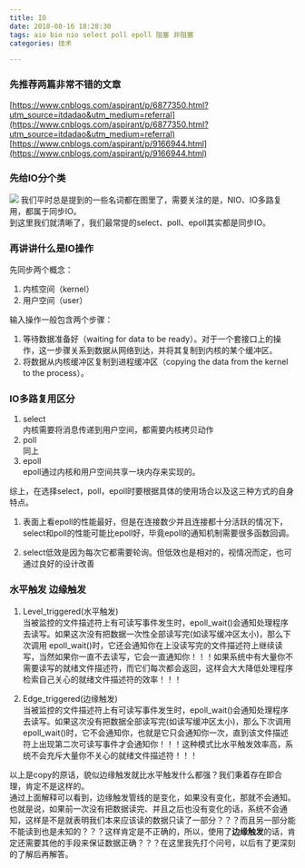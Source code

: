 ```yaml
---
title: IO  
date: 2018-08-16 18:28:30  
tags: aio bio nio select poll epoll 阻塞 非阻塞   
categories: 技术

---
```

### 先推荐两篇非常不错的文章   
[https://www.cnblogs.com/aspirant/p/6877350.html?utm_source=itdadao&utm_medium=referral](https://www.cnblogs.com/aspirant/p/6877350.html?utm_source=itdadao&utm_medium=referral)  
[https://www.cnblogs.com/aspirant/p/9166944.html](https://www.cnblogs.com/aspirant/p/9166944.html)

### 先给IO分个类
![](https://i.imgur.com/9MDfqPj.png)
我们平时总是提到的一些名词都在图里了，需要关注的是，NIO、IO多路复用，都属于同步IO。  
到这里我们就清晰了，我们最常提的select、poll、epoll其实都是同步IO。

### 再讲讲什么是IO操作
先同步两个概念：  

1. 内核空间（kernel）
2. 用户空间（user）

输入操作一般包含两个步骤：  

1. 等待数据准备好（waiting for data to be ready）。对于一个套接口上的操作，这一步骤关系到数据从网络到达，并将其复制到内核的某个缓冲区。  
2. 将数据从内核缓冲区复制到进程缓冲区（copying the data from the kernel to the process）。

<!-- more -->

### IO多路复用区分

1. select  
内核需要将消息传递到用户空间，都需要内核拷贝动作
2. poll  
同上
3. epoll  
epoll通过内核和用户空间共享一块内存来实现的。  

综上，在选择select，poll，epoll时要根据具体的使用场合以及这三种方式的自身特点。

1. 表面上看epoll的性能最好，但是在连接数少并且连接都十分活跃的情况下，select和poll的性能可能比epoll好，毕竟epoll的通知机制需要很多函数回调。

2. select低效是因为每次它都需要轮询。但低效也是相对的，视情况而定，也可通过良好的设计改善

### 水平触发 边缘触发
1. Level\_triggered(水平触发)  
当被监控的文件描述符上有可读写事件发生时，epoll\_wait()会通知处理程序去读写。如果这次没有把数据一次性全部读写完(如读写缓冲区太小)，那么下次调用 epoll\_wait()时，它还会通知你在上没读写完的文件描述符上继续读写，当然如果你一直不去读写，它会一直通知你！！！如果系统中有大量你不需要读写的就绪文件描述符，而它们每次都会返回，这样会大大降低处理程序检索自己关心的就绪文件描述符的效率！！！

2. Edge\_triggered(边缘触发)  
当被监控的文件描述符上有可读写事件发生时，epoll\_wait()会通知处理程序去读写。如果这次没有把数据全部读写完(如读写缓冲区太小)，那么下次调用epoll\_wait()时，它不会通知你，也就是它只会通知你一次，直到该文件描述符上出现第二次可读写事件才会通知你！！！这种模式比水平触发效率高，系统不会充斥大量你不关心的就绪文件描述符！！！

以上是copy的原话，貌似边缘触发就比水平触发什么都强？我们秉着存在即合理，肯定不是这样的。  
通过上面解释可以看到，边缘触发管线的是变化，如果没有变化，那就不会通知。也就是说，如果前一次没有把数据读完、并且之后也没有变化的话，系统不会通知，这样是不是就表明我们本来应该读的数据只读了一部分？？？而且另一部分能不能读到也是未知的？？？这样肯定是不正确的，所以，使用了**边缘触发**的话，肯定还需要其他的手段来保证数据正确？？？在这里我先打个问号，以后有了更深刻的了解后再解答。